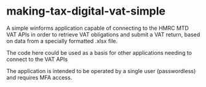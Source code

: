 # making-tax-digital-vat-simple

A simple winforms application capable of connecting to the HMRC MTD VAT APIs in order to retrieve VAT obligations and submit a VAT return, based on data from a specially formatted .xlsx file.

The code here could be used as a basis for other applications needing to connect to the VAT APIs

The application is intended to be operated by a single user (passwordless) and requires MFA access.
